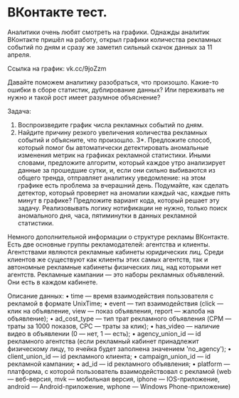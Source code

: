 # ВКонтакте тест.
Аналитики очень любят смотреть на графики. Однажды аналитик ВКонтакте пришёл на работу, открыл графики количества рекламных событий по дням и сразу же заметил сильный скачок данных за 11 апреля. 

Ссылка на график: vk.cc/9joZzm 

Давайте поможем аналитику разобраться, что произошло. Какие-то ошибки в сборе статистик, дублирование данных? Или переживать не нужно и такой рост имеет разумное объяснение? 

Задача:
1. Воспроизведите график числа рекламных событий по дням. 
2. Найдите причину резкого увеличения количества рекламных событий и объясните, что произошло. 
З*. Предложите способ, который помог бы автоматически детектировать аномальные изменения метрик на графиках рекламной статистики. Иными словами, предложите алгоритм, который каждое утро анализирует данные за прошедшие сутки, и, если они сильно выбиваются из общего тренда, отправляет аналитику уведомление: на этом графике есть проблема за вчерашний день. Подумайте, как сделать детектор, который проверяет на аномалии каждый час, каждые пять минут в графике? 
Предложите вариант кода, который решает эту задачу. Реализовывать логику нотификации не нужно, только поиск аномального дня, часа, пятиминутки в данных рекламной статистики. 

Немного дополнительной информации о структуре рекламы ВКонтакте. Есть две основные группы рекламодателей: агентства и клиенты. Агентствами являются рекламные кабинеты юридических лиц. Среди клиентов же существуют как клиенты этих самых агентств, так и автономные рекламные кабинеты физических лиц, над которыми нет агентств. Рекламные кампании — это наборы рекламных объявлений. Они есть в каждом кабинете. 

Описание данных:
•	time — время взаимодействия пользователя с рекламой в формате UnixTime;
•	event — тип взаимодействия (click — клик на объявление, view — показ объявления, report — жалоба на объявление);
•	ad_cost_type — тип трат рекламного объявления (CPM — траты за 1000 показов, CPC — траты за клик);
•	has_video — наличие видео в объявлении (0 — нет, 1 — есть);
•	agency_union_id — id рекламного агентства (если рекламный кабинет принадлежит физическому лицу, то ячейка будет заполнена значением 'no_agency');
•	client_union_id — id рекламного клиента;
•	campaign_union_id — id рекламной кампании;
•	ad_id — id рекламного объявления;
•	platform — платформа, с которой пользователь взаимодействовал с рекламой (web — веб-версия, mvk — мобильная версия, iphone — IOS-приложение, android — Android-приложение, wphone — Windows Phone-приложение)
